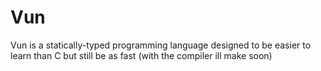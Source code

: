 # Vun
Vun is a statically-typed programming language designed to be easier to learn than C but still be as fast (with the compiler ill make soon)
